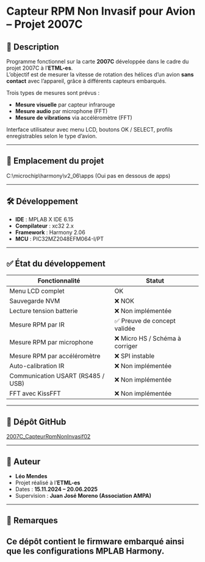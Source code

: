 # Capteur RPM Non Invasif pour Avion – Projet 2007C

## 📌 Description

Programme fonctionnel sur la carte **2007C** développée dans le cadre du projet 2007C à l’**ETML-es**.  
L’objectif est de mesurer la vitesse de rotation des hélices d’un avion **sans contact** avec l’appareil, grâce à différents capteurs embarqués.

Trois types de mesures sont prévus :

- **Mesure visuelle** par capteur infrarouge
- **Mesure audio** par microphone (FFT)
- **Mesure de vibrations** via accéléromètre (FFT)

Interface utilisateur avec menu LCD, boutons OK / SELECT, profils enregistrables selon le type d’avion.

---

## 📍 Emplacement du projet
C:\microchip\harmony\v2_06\apps
(Oui pas en dessous de apps)

---

## 🛠️ Développement

- **IDE** : MPLAB X IDE 6.15  
- **Compilateur** : xc32 2.x  
- **Framework** : Harmony 2.06  
- **MCU** : PIC32MZ2048EFM064-I/PT  

---

## ✅ État du développement

| Fonctionnalité                        | Statut |
|--------------------------------------|--------|
| Menu LCD complet                     | OK     |
| Sauvegarde NVM                       | ❌ NOK |
| Lecture tension batterie             | ❌ Non implémentée |
| Mesure RPM par IR                    | ✅ Preuve de concept validée |
| Mesure RPM par microphone            | ❌ Micro HS / Schéma à corriger |
| Mesure RPM par accéléromètre         | ❌ SPI instable |
| Auto-calibration IR                  | ❌ Non implémentée |
| Communication USART (RS485 / USB)    | ❌ Non implémentée |
| FFT avec KissFFT                     | ❌ Non implémentée |

---

## 📂 Dépôt GitHub

[2007C_CapteurRpmNonInvasif02](https://github.com/LeoMendesEsEtml/2007C_CapteurRpmNonInvasif02)

---

## 👤 Auteur

- **Léo Mendes**
- Projet réalisé à l’**ETML-es**  
- Dates : **15.11.2024 – 20.06.2025**
- Supervision : **Juan José Moreno (Association AMPA)**

---

## 🧾 Remarques

Ce dépôt contient le firmware embarqué ainsi que les configurations MPLAB Harmony.  
---
